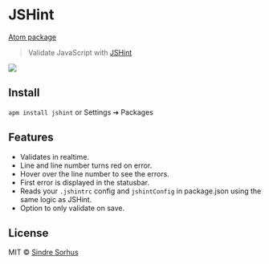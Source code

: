 # JSHint

[Atom package](https://atom.io/packages/jshint)

> Validate JavaScript with [JSHint](http://jshint.com)

![](https://f.cloud.github.com/assets/170270/2307241/f0460f66-a2a3-11e3-9382-e8d27ceb0499.png)


## Install

`apm install jshint` or Settings ➔ Packages


## Features

- Validates in realtime.
- Line and line number turns red on error.
- Hover over the line number to see the errors.
- First error is displayed in the statusbar.
- Reads your `.jshintrc` config and `jshintConfig` in package.json using the same logic as JSHint.
- Option to only validate on save.


## License

MIT © [Sindre Sorhus](http://sindresorhus.com)
